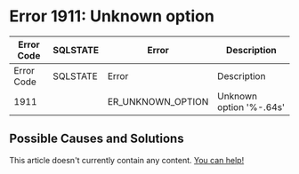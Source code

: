 
# Error 1911: Unknown option


| Error Code | SQLSTATE | Error | Description |
| --- | --- | --- | --- |
| Error Code | SQLSTATE | Error | Description |
| 1911 |  | ER_UNKNOWN_OPTION | Unknown option '%-.64s' |




## Possible Causes and Solutions


This article doesn't currently contain any content. [You can help!](/en/writing-and-editing-knowledge-base-articles/)

